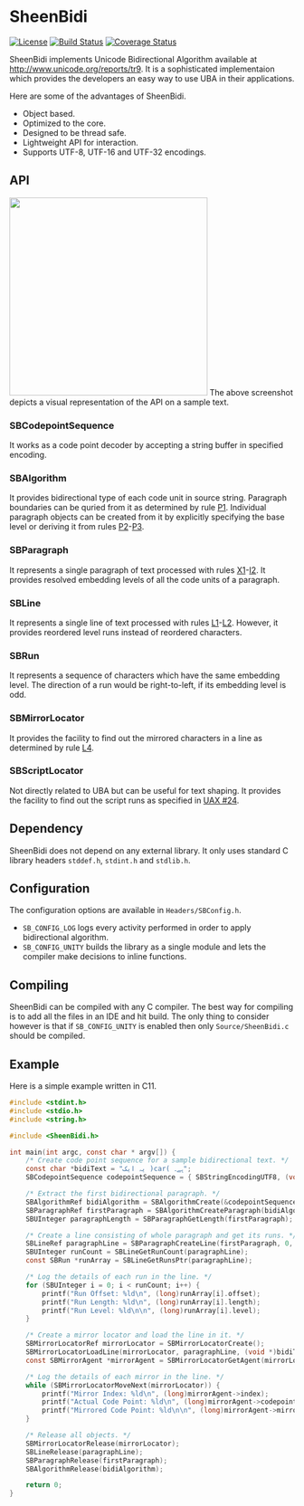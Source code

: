 SheenBidi
=========
[![License](https://img.shields.io/badge/License-Apache%202.0-blue.svg)](https://opensource.org/licenses/Apache-2.0)
[![Build Status](https://api.travis-ci.org/mta452/SheenBidi.svg?branch=master)](https://travis-ci.org/mta452/SheenBidi)
[![Coverage Status](https://coveralls.io/repos/github/mta452/SheenBidi/badge.svg?branch=master)](https://coveralls.io/github/mta452/SheenBidi?branch=master)

SheenBidi implements Unicode Bidirectional Algorithm available at http://www.unicode.org/reports/tr9. It is a sophisticated implementaion which provides the developers an easy way to use UBA in their applications.

Here are some of the advantages of SheenBidi.

* Object based.
* Optimized to the core.
* Designed to be thread safe.
* Lightweight API for interaction.
* Supports UTF-8, UTF-16 and UTF-32 encodings.

## API
<img src="https://user-images.githubusercontent.com/2664112/39663208-716af1c4-5088-11e8-855c-ababe3e58c58.png" width="350">
The above screenshot depicts a visual representation of the API on a sample text.

### SBCodepointSequence
It works as a code point decoder by accepting a string buffer in specified encoding.

### SBAlgorithm
It provides bidirectional type of each code unit in source string. Paragraph boundaries can be quried from it as determined by rule [P1](https://www.unicode.org/reports/tr9/#P1). Individual paragraph objects can be created from it by explicitly specifying the base level or deriving it from rules [P2](https://www.unicode.org/reports/tr9/#P2)-[P3](https://www.unicode.org/reports/tr9/#P3).

### SBParagraph
It represents a single paragraph of text processed with rules [X1](https://www.unicode.org/reports/tr9/#X1)-[I2](https://www.unicode.org/reports/tr9/#I2). It provides resolved embedding levels of all the code units of a paragraph.

### SBLine
It represents a single line of text processed with rules [L1](https://www.unicode.org/reports/tr9/#L1)-[L2](https://www.unicode.org/reports/tr9/#L2). However, it provides reordered level runs instead of reordered characters.

### SBRun
It represents a sequence of characters which have the same embedding level. The direction of a run would be right-to-left, if its embedding level is odd.

### SBMirrorLocator
It provides the facility to find out the mirrored characters in a line as determined by rule [L4](https://www.unicode.org/reports/tr9/#L4).

### SBScriptLocator
Not directly related to UBA but can be useful for text shaping. It provides the facility to find out the script runs as specified in [UAX #24](https://www.unicode.org/reports/tr24/).

## Dependency
SheenBidi does not depend on any external library. It only uses standard C library headers ```stddef.h```, ```stdint.h``` and ```stdlib.h```.

## Configuration
The configuration options are available in `Headers/SBConfig.h`.

* ```SB_CONFIG_LOG``` logs every activity performed in order to apply bidirectional algorithm.
* ```SB_CONFIG_UNITY``` builds the library as a single module and lets the compiler make decisions to inline functions.

## Compiling
SheenBidi can be compiled with any C compiler. The best way for compiling is to add all the files in an IDE and hit build. The only thing to consider however is that if ```SB_CONFIG_UNITY``` is enabled then only ```Source/SheenBidi.c``` should be compiled.

## Example
Here is a simple example written in C11.

```c
#include <stdint.h>
#include <stdio.h>
#include <string.h>

#include <SheenBidi.h>

int main(int argc, const char * argv[]) {
    /* Create code point sequence for a sample bidirectional text. */
    const char *bidiText = "یہ ایک )car( ہے۔";
    SBCodepointSequence codepointSequence = { SBStringEncodingUTF8, (void *)bidiText, strlen(bidiText) };

    /* Extract the first bidirectional paragraph. */
    SBAlgorithmRef bidiAlgorithm = SBAlgorithmCreate(&codepointSequence);
    SBParagraphRef firstParagraph = SBAlgorithmCreateParagraph(bidiAlgorithm, 0, INT32_MAX, SBLevelDefaultLTR);
    SBUInteger paragraphLength = SBParagraphGetLength(firstParagraph);

    /* Create a line consisting of whole paragraph and get its runs. */
    SBLineRef paragraphLine = SBParagraphCreateLine(firstParagraph, 0, paragraphLength);
    SBUInteger runCount = SBLineGetRunCount(paragraphLine);
    const SBRun *runArray = SBLineGetRunsPtr(paragraphLine);

    /* Log the details of each run in the line. */
    for (SBUInteger i = 0; i < runCount; i++) {
        printf("Run Offset: %ld\n", (long)runArray[i].offset);
        printf("Run Length: %ld\n", (long)runArray[i].length);
        printf("Run Level: %ld\n\n", (long)runArray[i].level);
    }

    /* Create a mirror locator and load the line in it. */
    SBMirrorLocatorRef mirrorLocator = SBMirrorLocatorCreate();
    SBMirrorLocatorLoadLine(mirrorLocator, paragraphLine, (void *)bidiText);
    const SBMirrorAgent *mirrorAgent = SBMirrorLocatorGetAgent(mirrorLocator);

    /* Log the details of each mirror in the line. */
    while (SBMirrorLocatorMoveNext(mirrorLocator)) {
        printf("Mirror Index: %ld\n", (long)mirrorAgent->index);
        printf("Actual Code Point: %ld\n", (long)mirrorAgent->codepoint);
        printf("Mirrored Code Point: %ld\n\n", (long)mirrorAgent->mirror);
    }

    /* Release all objects. */
    SBMirrorLocatorRelease(mirrorLocator);
    SBLineRelease(paragraphLine);
    SBParagraphRelease(firstParagraph);
    SBAlgorithmRelease(bidiAlgorithm);

    return 0;
}
```
